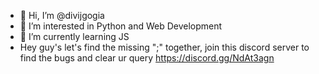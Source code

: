 - 👋 Hi, I’m @divijgogia
- 👀 I’m interested in Python and Web Development
- 🌱 I’m currently learning JS
- Hey guy's let's find the missing ";" together, join this discord server to find the bugs and clear ur query https://discord.gg/NdAt3agn

<!---
winner3000/winner3000 is a ✨ special ✨ repository because its `README.md` (this file) appears on your GitHub profile.
You can click the Preview link to take a look at your changes.
--->
